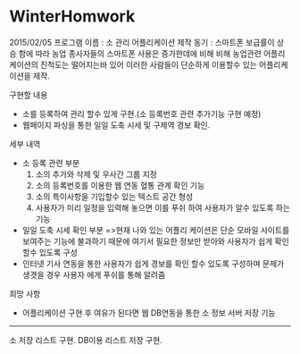 # WinterHomwork
2015/02/05
프로그램 이름 : 소 관리 어플리케이션
제작 동기 : 스마트폰 보급률이 상승 함에 따라 농업 종사자들의 스마트폰 사용은 증가한데에 비해
             비해 농업관련 어플리케이션의 진척도는 떨어지는바 있어 이러한 사람들이 단순하게 이용할수 있는 어플리케이션을 제작.

구현할 내용
 - 소를 등록하여 관리 할수 있게 구현.(소 등록번호 관련 추가기능 구현 예정)
 - 웹페이지 파싱을 통한 일일 도축 시세 및 구제역 경보 확인.

세부 내역
 - 소 등록 관련 부분
   1. 소의 추가와 삭제 및 우사간 그룹 지정
   2. 소의 등록번호를 이용한 웹 연동 혈통 관계 확인 기능
   3. 소의 특이사항을 기입할수 있는 텍스트 공간 형성
   4. 사용자가 미리 일정을 입력해 놓으면 이를 푸쉬 하여 사용자가 알수 있도록 하는 기능
- 일일 도축 시세 확인 부분
  =>현재 나와 있는 어플리 케이션은 단순 모바일 사이트를 보여주는 기능에 불과하기 때문에
    여기서 필요한 정보만 받아와 사용자가 쉽게 확인 할수 있도록 구성
- 인터넷 기사 연동을 통한 사용자가 쉽게 경보를 확인 할수 있도록 구성하며 문제가 생겻을 경우
  사용자 에게 푸쉬를 통해 알려줌

희망 사항
 - 어플리케이션 구현 후 여유가 된다면 웹 DB연동을 통한 소 정보 서버 저장 기능
 
-----------------------------------------------------------------------------------------------------------------
소 저장 리스트 구현.
DB이용 리스트 저장 구현.
 
